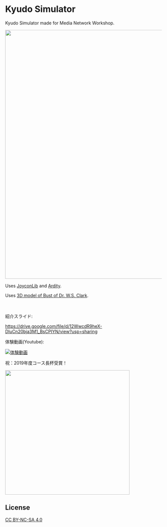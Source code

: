 # Kyudo Simulator

Kyudo Simulator made for Media Network Workshop.

<img src="https://user-images.githubusercontent.com/13903318/69547780-83b1aa00-0fd9-11ea-92ca-f38fcef491bf.png" width="800">

Uses [JoyconLib](https://github.com/Looking-Glass/JoyconLib) and [Ardity](https://github.com/DWilches/Ardity).

Uses [3D model of Bust of Dr. W.S. Clark](https://github.com/Tsurumiya/Clark_3D).

　
 
紹介スライド: 

https://drive.google.com/file/d/12WwcdR9heX-DIuCn20bja3M1_BsCPIYN/view?usp=sharing

体験動画(Youtube): 

[![体験動画](http://img.youtube.com/vi/2ZlFGo6ooSM/0.jpg)](http://www.youtube.com/watch?v=2ZlFGo6ooSM "Kyudo Simulator")

祝：2019年度コース長杯受賞！

<img src="https://user-images.githubusercontent.com/13903318/83278947-54d9f200-a20f-11ea-98eb-d73a69762a5d.jpg" width="400">

## License
[CC BY-NC-SA 4.0](https://creativecommons.org/licenses/by-nc-sa/4.0/deed.en)
